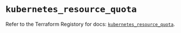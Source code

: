 # `kubernetes_resource_quota`

Refer to the Terraform Registory for docs: [`kubernetes_resource_quota`](https://registry.terraform.io/providers/hashicorp/kubernetes/2.25.1/docs/resources/resource_quota).
